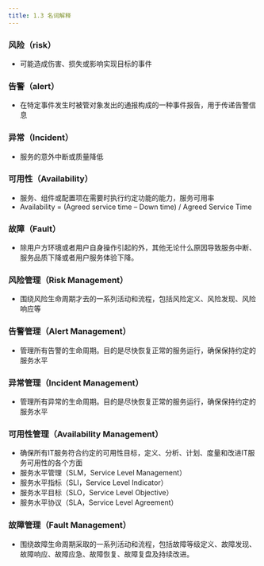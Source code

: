 ```yaml
---
title: 1.3 名词解释
---
```


<a name="NuNLc"></a>

### 风险（risk）
- 可能造成伤害、损失或影响实现目标的事件

<a name="PD96W"></a>

### 告警（alert）

- 在特定事件发生时被管对象发出的通报构成的一种事件报告，用于传递告警信息

<a name="w127A"></a>

### 异常（Incident）

- 服务的意外中断或质量降低

<a name="Xw1Fw"></a>

### 可用性（Availability）

- 服务、组件或配置项在需要时执行约定功能的能力，服务可用率
- Availability = (Agreed service time – Down time) / Agreed Service Time

<a name="JG3bH"></a>

### 故障（Fault）

- 除用户方环境或者用户自身操作引起的外，其他无论什么原因导致服务中断、服务品质下降或者用户服务体验下降。

<a name="xn38T"></a>

### 风险管理（Risk Management）

- 围绕风险生命周期才去的一系列活动和流程，包括风险定义、风险发现、风险响应等

<a name="xRxc4"></a>

### 告警管理（Alert Management）

- 管理所有告警的生命周期。目的是尽快恢复正常的服务运行，确保保持约定的服务水平

<a name="ejU9y"></a>

### 异常管理（Incident Management）

- 管理所有异常的生命周期。目的是尽快恢复正常的服务运行，确保保持约定的服务水平

<a name="w773N"></a>

### 可用性管理（Availability Management）

- 确保所有IT服务符合约定的可用性目标，定义、分析、计划、度量和改进IT服务可用性的各个方面
- 服务水平管理（SLM，Service Level Management）
- 服务水平指标（SLI，Service Level Indicator）
- 服务水平目标（SLO，Service Level Objective）
- 服务水平协议（SLA，Service Level Agreement）

<a name="CJ87z"></a>

### 故障管理（Fault Management）

- 围绕故障生命周期采取的一系列活动和流程，包括故障等级定义、故障发现、故障响应、故障应急、故障恢复、故障复盘及持续改进。


<a name="qtQXf"></a>

#### 


